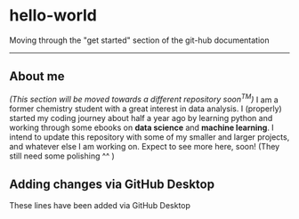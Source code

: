 # hello-world
Moving through the "get started" section of the git-hub documentation

---

## About me
*(This section will be moved towards a different repository soon<sup>TM</sup>)*
I am a former chemistry student with a great interest in data analysis. I (properly) started my coding journey about half a year ago by learning python and working through some ebooks on **data science** and **machine learning**. I intend to update this repository with some of my smaller and larger projects, and whatever else I am working on. Expect to see more here, soon! (They still need some polishing ^^ )

## Adding changes via GitHub Desktop
These lines have been added via GitHub Desktop